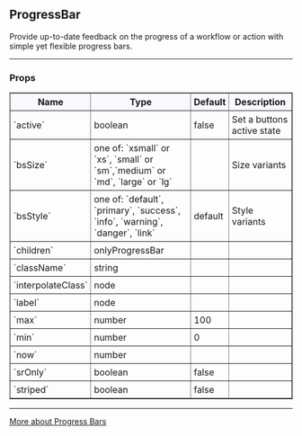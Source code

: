 ## ProgressBar

Provide up-to-date feedback on the progress of a workflow or action with simple yet flexible progress bars.

---

### Props

<table border = "1" style="width: 100%"}>
 <thead style = "background-color: GhostWhite">
 <tr>
  <th style="padding:5px">Name</th>
  <th style="padding:5px">Type</th>
  <th style="padding:5px">Default</th>
  <th style="padding:5px">Description</th>
 </tr>
 </thead>
 <tbody>
  <tr>
   <td style="padding:5px"><span>`active`</span><span> </span></td>
   <td style="padding:5px"><div>boolean</div></td>
   <td style="padding:5px">false</td>
   <td style="padding:5px"><div>Set a buttons active state</div></td>
  </tr>
  <tr>
   <td style="padding:5px"><span>`bsSize`</span><span> </span></td>
   <td style="padding:5px"><div>one of: `xsmall` or `xs`, `small` or `sm`,`medium` or `md`, `large` or `lg`</div></td>
   <td style="padding:5px"></td>
   <td style="padding:5px"><div><p>Size variants</p></div></td>
  </tr>
  <tr>
   <td style="padding:5px"><span>`bsStyle`</span><span> </span></td>
   <td style="padding:5px"><div>one of: `default`, `primary`, `success`, `info`, `warning`, `danger`, `link`</div></td>
   <td style="padding:5px"><div>default</div></td>
   <td style="padding:5px"><div><p>Style variants</p></div></td>
  </tr>
  <tr>
   <td style="padding:5px"><span>`children`</span><span> </span></td>
   <td style="padding:5px"><div>onlyProgressBar</div></td>
   <td style="padding:5px"><div></div></td>
   <td style="padding:5px"><div></div></td>
  </tr>
  <tr>
   <td style="padding:5px"><span>`className`</span><span> </span></td>
   <td style="padding:5px"><div>string</div></td>
   <td style="padding:5px"><div></div></td>
   <td style="padding:5px"><div></div></td>
  </tr>
  <tr>
   <td style="padding:5px"><span>`interpolateClass`</span><span> </span></td>
   <td style="padding:5px"><div>node</div></td>
   <td style="padding:5px"><div></div></td>
   <td style="padding:5px"><div></div></td>
  </tr>
  <tr>
   <td style="padding:5px"><span>`label`</span><span> </span></td>
   <td style="padding:5px"><div>node</div></td>
   <td style="padding:5px"><div></div></td>
   <td style="padding:5px"><div></div></td>
  </tr>
  <tr>
   <td style="padding:5px"><span>`max`</span><span> </span></td>
   <td style="padding:5px"><div>number</div></td>
   <td style="padding:5px"><div>100</div></td>
   <td style="padding:5px"><div></div></td>
  </tr>
  <tr>
   <td style="padding:5px"><span>`min`</span><span> </span></td>
   <td style="padding:5px"><div>number</div></td>
   <td style="padding:5px"><div>0</div></td>
   <td style="padding:5px"><div></div></td>
  </tr>
  <tr>
   <td style="padding:5px"><span>`now`</span><span> </span></td>
   <td style="padding:5px"><div>number</div></td>
   <td style="padding:5px"><div></div></td>
   <td style="padding:5px"><div></div></td>
  </tr>
  <tr>
   <td style="padding:5px"><span>`srOnly`</span><span> </span></td>
   <td style="padding:5px"><div>boolean</div></td>
   <td style="padding:5px"><div>false</div></td>
   <td style="padding:5px"><div></div></td>
  </tr>
   <tr>
   <td style="padding:5px"><span>`striped`</span><span> </span></td>
   <td style="padding:5px"><div>boolean</div></td>
   <td style="padding:5px"><div>false</div></td>
   <td style="padding:5px"><div></div></td>
  </tr>
 </tbody>
</table>

---

<a href="http://react-bootstrap.github.io/components.html#progress" target="_blank">More about Progress Bars</a>
